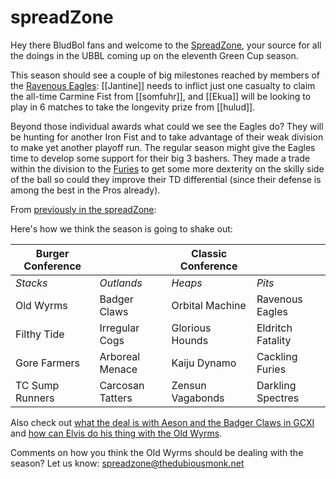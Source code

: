 # spreadZone

Hey there BludBol fans and welcome to the [SpreadZone](index), your source for all the doings in the UBBL coming up on the eleventh Green Cup season.

This season should see a couple of big milestones reached by members of the [Ravenous Eagles](../teams/ravenouseagles): [[Jantine]] needs to inflict just one casualty to claim the all-time Carmine Fist from [[somfuhr]], and [[Ekua]] will be looking to play in 6 matches to take the longevity prize from [[hulud]].

Beyond those individual awards what could we see the Eagles do? They will be hunting for another Iron Fist and to take advantage of their weak division to make yet another playoff run. The regular season might give the Eagles time to develop some support for their big 3 bashers. They made a trade within the division to the [Furies](../teams/cacklingfuries) to get some more dexterity on the skilly side of the ball so could they improve their TD differential (since their defense is among the best in the Pros already). 

From [previously in the spreadZone](gcxi-picks): 

Here's how we think the season is going to shake out:

| Burger Conference | | Classic Conference | |
|---------------------|--|------------|----|
| *Stacks* | *Outlands* | *Heaps* | *Pits* |
| Old Wyrms | Badger Claws | Orbital Machine | Ravenous Eagles |
| Filthy Tide | Irregular Cogs | Glorious Hounds | Eldritch Fatality |
| Gore Farmers | Arboreal Menace | Kaiju Dynamo | Cackling Furies |
| TC Sump Runners | Carcosan Tatters | Zensun Vagabonds | Darkling Spectres |

Also check out [what the deal is with Aeson and the Badger Claws in GCXI](gcxi-bc-aeson) and [how can Elvis do his thing with the Old Wyrms](gcxi-ow-elvis).

Comments on how you think the Old Wyrms should be dealing with the season? Let us know: spreadzone@thedubiousmonk.net